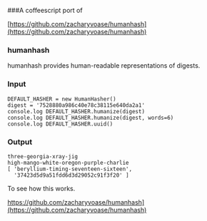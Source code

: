###A coffeescript port of 

[https://github.com/zacharyvoase/humanhash](https://github.com/zacharyvoase/humanhash)

### humanhash

humanhash provides human-readable representations of digests.

### Input

	DEFAULT_HASHER = new HumanHasher()
	digest = '7528880a986c40e78c38115e640da2a1'
	console.log DEFAULT_HASHER.humanize(digest)
	console.log DEFAULT_HASHER.humanize(digest, words=6)
	console.log DEFAULT_HASHER.uuid()


### Output

	three-georgia-xray-jig
	high-mango-white-oregon-purple-charlie
	[ 'beryllium-timing-seventeen-sixteen',
	  '37423d5d9a51fdd6d3d29052c91f3f20' ]

To see how this works.

https://github.com/zacharyvoase/humanhash](https://github.com/zacharyvoase/humanhash)